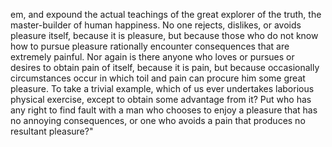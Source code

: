 em, and expound the actual teachings 
of the 
great explorer of the truth, the master-builder of human happiness. No one rejects, dislikes, or 
avoids pleasure itself, because it is pleasure, but because those who do not know how to pursue pleasure 
rationally encounter consequences that are extremely painful. Nor again is there anyone who loves or 
pursues or desires to obtain pain of itself, because it is pain, but because occasionally circumstances 
occur in which toil and pain can procure him some great pleasure. To take a trivial example, which of us 
ever undertakes laborious physical exercise, except to obtain some advantage from it? Put who has any right 
to find fault with a man who chooses to enjoy a pleasure that has no annoying consequences, or one who 
avoids a pain that produces no resultant pleasure?"